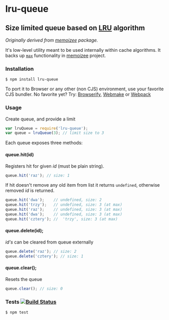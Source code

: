 # lru-queue
## Size limited queue based on [LRU](http://en.wikipedia.org/wiki/Least_Recently_Used#LRU) algorithm

_Originally derived from [memoizee](https://github.com/medikoo/memoize) package._

It's low-level utility meant to be used internally within cache algorithms. It backs up [`max`](https://github.com/medikoo/memoize#limiting-cache-size) functionality in [memoizee](https://github.com/medikoo/memoize) project.

### Installation

	$ npm install lru-queue

To port it to Browser or any other (non CJS) environment, use your favorite CJS bundler. No favorite yet? Try: [Browserify](http://browserify.org/), [Webmake](https://github.com/medikoo/modules-webmake) or [Webpack](http://webpack.github.io/)

### Usage

Create queue, and provide a limit

```javascript
var lruQueue = require('lru-queue');
var queue = lruQueue(3); // limit size to 3
```

Each queue exposes three methods:

#### queue.hit(id)

Registers hit for given _id_ (must be plain string).

```javascript
queue.hit('raz'); // size: 1
```

If hit doesn't remove any old item from list it returns `undefined`, otherwise removed _id_ is returned.


```javascript
queue.hit('dwa');    // undefined, size: 2
queue.hit('trzy');   // undefined, size: 3 (at max)
queue.hit('raz');    // undefined, size: 3 (at max)
queue.hit('dwa');    // undefined, size: 3 (at max)
queue.hit('cztery'); //  'trzy', size: 3 (at max)

```

#### queue.delete(id);

_id's_ can be cleared from queue externally

```javascript
queue.delete('raz'); // size: 2
queue.delete('cztery'); // size: 1
```

#### queue.clear();

Resets the queue

```javascript
queue.clear(); // size: 0
```

### Tests [![Build Status](https://travis-ci.org/medikoo/lru-queue.png)](https://travis-ci.org/medikoo/lru-queue)

	$ npm test

